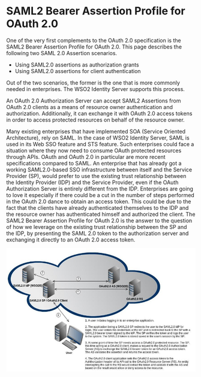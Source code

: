 # SAML2 Bearer Assertion Profile for OAuth 2.0

One of the very first complements to the OAuth 2.0 specification is the
SAML2 Bearer Assertion Profile for OAuth 2.0. This page describes the following two SAML 2.0 Assertion scenarios.

-   Using SAML2.0 assertions as authorization grants
-   Using SAML2.0 assertions for client authentication

Out of the two scenarios, the former is the one that is more
commonly needed in enterprises. The WSO2 Identity Server supports this
process.

An OAuth 2.0 Authorization Server can accept
SAML2 Assertions from OAuth 2.0 clients as a means of resource owner
authentication and authorization. Additionally, it can exchange it with
OAuth 2.0 access tokens in order to access protected resources on behalf
of the resource owner.

Many existing enterprises that have implemented SOA (Service Oriented Architecture),
rely on SAML. In the case of WSO2 Identity Server, SAML is used in its Web SSO feature
and STS feature. Such enterprises could face a situation where they now
need to consume OAuth protected resources through APIs. OAuth and OAuth
2.0 in particular are more recent specifications compared to SAML. An
enterprise that has already got a working SAML2.0-based SSO
infrastructure between itself and the Service Provider (SP), would prefer
to use the existing trust relationship between the Identity Provider
(IDP) and the Service Provider, even if the OAuth Authorization Server
is entirely different from the IDP. Enterprises are going to love it especially if there could be a cut in the number 
of steps performed in the OAuth 2.0 dance to obtain an access token. This could be due to the fact that the clients have
already authenticated themselves to the IDP and the resource owner has authenticated himself and authorized the client.
The SAML2 Bearer Assertion Profile for OAuth 2.0 is the
answer to the question of how we leverage on the existing trust
relationship between the SP and the IDP, by presenting the SAML 2.0
token to the authorization server and exchanging it directly to an OAuth
2.0 access token.


![saml-2.0-flow](../../assets/img/concepts/saml-2.0-flow.jpg)